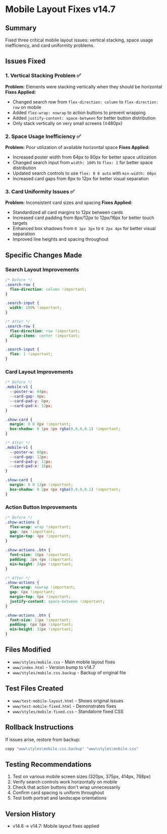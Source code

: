 # Mobile Layout Fixes v14.7

## Summary
Fixed three critical mobile layout issues: vertical stacking, space usage inefficiency, and card uniformity problems.

## Issues Fixed

### 1. Vertical Stacking Problem ✅
**Problem:** Elements were stacking vertically when they should be horizontal
**Fixes Applied:**
- Changed search row from `flex-direction: column` to `flex-direction: row` on mobile
- Added `flex-wrap: nowrap` to action buttons to prevent wrapping
- Added `justify-content: space-between` for better button distribution
- Only stack vertically on very small screens (≤480px)

### 2. Space Usage Inefficiency ✅
**Problem:** Poor utilization of available horizontal space
**Fixes Applied:**
- Increased poster width from 64px to 80px for better space utilization
- Changed search input from `width: 100%` to `flex: 1` for better space distribution
- Updated search controls to use `flex: 0 0 auto` with `min-width: 60px`
- Increased card gaps from 8px to 12px for better visual separation

### 3. Card Uniformity Issues ✅
**Problem:** Inconsistent card sizes and spacing
**Fixes Applied:**
- Standardized all card margins to 12px between cards
- Increased card padding from 8px/12px to 12px/16px for better touch targets
- Enhanced box shadows from `0 1px 3px` to `0 2px 4px` for better visual separation
- Improved line heights and spacing throughout

## Specific Changes Made

### Search Layout Improvements
```css
/* Before */
.search-row {
  flex-direction: column !important;
}

.search-input {
  width: 100% !important;
}

/* After */
.search-row {
  flex-direction: row !important;
  align-items: center !important;
}

.search-input {
  flex: 1 !important;
}
```

### Card Layout Improvements
```css
/* Before */
.mobile-v1 {
  --poster-w: 64px;
  --card-gap: 8px;
  --card-pad-y: 8px;
  --card-pad-x: 12px;
}

.show-card {
  margin: 0 0 8px !important;
  box-shadow: 0 1px 3px rgba(0,0,0,0.1) !important;
}

/* After */
.mobile-v1 {
  --poster-w: 80px;
  --card-gap: 12px;
  --card-pad-y: 12px;
  --card-pad-x: 16px;
}

.show-card {
  margin: 0 0 12px !important;
  box-shadow: 0 2px 4px rgba(0,0,0,0.1) !important;
}
```

### Action Button Improvements
```css
/* Before */
.show-actions {
  flex-wrap: wrap !important;
  gap: 4px !important;
  margin-top: 4px !important;
}

.show-actions .btn {
  font-size: 10px !important;
  padding: 2px 4px !important;
  min-height: 24px !important;
}

/* After */
.show-actions {
  flex-wrap: nowrap !important;
  gap: 6px !important;
  margin-top: 8px !important;
  justify-content: space-between !important;
}

.show-actions .btn {
  font-size: 11px !important;
  padding: 6px 8px !important;
  min-height: 32px !important;
}
```

## Files Modified
- `www/styles/mobile.css` - Main mobile layout fixes
- `www/index.html` - Version bump to v14.7
- `www/styles/mobile.css.backup` - Backup of original file

## Test Files Created
- `www/test-mobile-layout.html` - Shows original issues
- `www/test-mobile-fixed.html` - Demonstrates fixes
- `www/styles/mobile-fixed.css` - Standalone fixed CSS

## Rollback Instructions
If issues arise, restore from backup:
```bash
copy "www\styles\mobile.css.backup" "www\styles\mobile.css"
```

## Testing Recommendations
1. Test on various mobile screen sizes (320px, 375px, 414px, 768px)
2. Verify search controls work horizontally on mobile
3. Check that action buttons don't wrap unnecessarily
4. Confirm card spacing is uniform throughout
5. Test both portrait and landscape orientations

## Version History
- v14.6 → v14.7: Mobile layout fixes applied













